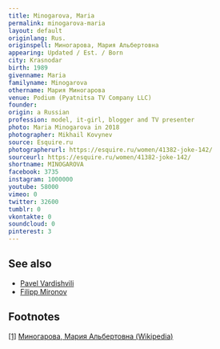 ```yaml
---
title: Minogarova, Maria
permalink: minogarova-maria
layout: default
originlang: Rus.
originspell: Миногарова, Мария Альбертовна
appearing: Updated / Est. / Born
city: Krasnodar
birth: 1989
givenname: Maria
familyname: Minogarova
othername: Мария Миногарова
venue: Podium (Pyatnitsa TV Company LLC)
founder:
origin: a Russian
profession: model, it-girl, blogger and TV presenter
photo: Maria Minogarova in 2018
photographer: Mikhail Kovynev
source: Esquire.ru
photographerurl: https://esquire.ru/women/41382-joke-142/
sourceurl: https://esquire.ru/women/41382-joke-142/
shortname: MINOGAROVA
facebook: 3735
instagram: 1000000
youtube: 58000
vimeo: 0
twitter: 32600
tumblr: 0
vkontakte: 0
soundcloud: 0
pinterest: 3
---
```


## See also

+ [Pavel Vardishvili](vardishvili-pavel)
+ [Filipp Mironov](mironov-filipp)

## Footnotes

[[1]](#a1) <span id="f1"></span> [Миногарова, Мария Альбертовна (Wikipedia)](https://ru.wikipedia.org/wiki/Миногарова,_Мария_Альбертовна)
